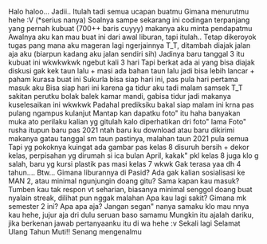 Halo haloo...
Jadii..
Itulah tadi semua ucapan buatmu
Gimana menurutmu hehe :V (*serius nanya)
Soalnya sampe sekarang ini codingan terpanjang yang pernah kubuat (700++ baris cuyyy) makanya aku minta pendapatmu
Awalnya aku kan mau buat ini dari awal liburan, tapi itulah..
Tetap dikeroyok tugas pang mana aku mageran lagi ngerjainnya T_T, ditambah diajak jalan aja aku (biarpun kadang aku jalan sendiri sih)
Jadinya baru tanggal 3 itu kubuat ini wkwkwkwk ngebut kali 3 hari
Tapi berkat ada ai yang bisa diajak diskusi gak kek taun lalu + masi ada bahan taun lalu jadi bisa lebih lancar + paham kurasa buat ini
Sukurla bisa siap hari ini, pas pula hari pertama masuk aku
Bisa siap hari ini karena ga tidur aku tadi malam samsek T_T sakitan perutku bolak balek kamar mandi, gabisa tidur jadi makanya kuselesaikan ini wkwkwk
Padahal prediksiku bakal siap malam ini krna pas pulang ngampus kulanjut
Mantap kan dapatku foto" itu haha banyakan muka ato perilaku kalian yg gitulah kalo diperhatikan dri foto" lama
Foto" rusha itupun baru pas 2021 ntah baru ku download atau baru dikirimi makanya gatau tanggal sm taun pastinya, malahan taun 2021 pula semua
Tapi yg pokoknya kuingat ada gambar pas kelas 8 disuruh bersih + dekor kelas, perpisahan yg dirumah si ica bulan April, kakak" pkl kelas 8 juga klo g salah, baru yg kursi plastik pas masi kelas 7 wkwk
Gak terasa yaa dh 4 tahun....
Btw...
Gimana liburannya di Pasid? Ada gak kalian sosialisasi ke MAN 2, atau minimal ngunjungin doang gitu? Sama kapan kau masuk? 
Tumben kau tak respon vt seharian, biasanya minimal senggol doang buat nyalain streak, dilihat pun nggak malahan
Apa kau lagi sakit?
Gimana mk semester 2 ini? Apa apa aja?
Jangan segan" nanya samaku klo mau nnya kau hehe, jujur aja dri dulu seruan baso samamu
Mungkin itu ajalah dariku, jika berkenan jawab pertanyaanku itu di wa hehe :v
Sekali lagi Selamat Ulang Tahun Muti!! Senang mengenalmu

